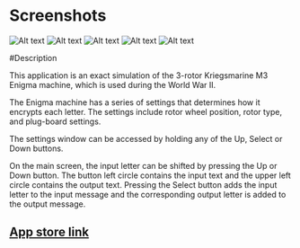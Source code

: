 # Screenshots
![Alt text](https://github.com/PeterL328/Enigma/blob/master/ScreenShots/screenshot01.png?raw=true)
![Alt text](https://github.com/PeterL328/Enigma/blob/master/ScreenShots/screenshot02.png?raw=true)
![Alt text](https://github.com/PeterL328/Enigma/blob/master/ScreenShots/screenshot03.png?raw=true)
![Alt text](https://github.com/PeterL328/Enigma/blob/master/ScreenShots/screenshot04.png?raw=true)
![Alt text](https://github.com/PeterL328/Enigma/blob/master/ScreenShots/screenshot05.png?raw=true)


#Description

This application is an exact simulation of the 3-rotor Kriegsmarine M3 Enigma machine, which is used during the World War II. 



The Enigma machine has a series of settings that determines how it encrypts each letter. The settings include rotor wheel position, rotor type, and plug-board settings. 



The settings window can be accessed by holding any of the Up, Select or Down buttons.



On the main screen, the input letter can be shifted by pressing the Up or Down button. The button left circle contains the input text and the upper left circle contains the output text. Pressing the Select button adds the input letter to the input message and the corresponding output letter is added to the output message.


<h2><a href="https://apps.getpebble.com/applications/564574afb69084719900003a">App store link</a></h2>


